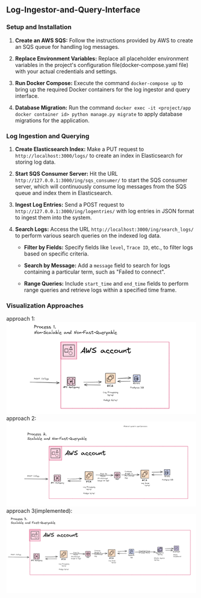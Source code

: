 ## Log-Ingestor-and-Query-Interface

### Setup and Installation

1. **Create an AWS SQS:** Follow the instructions provided by AWS to create an SQS queue for handling log messages.

2. **Replace Environment Variables:** Replace all placeholder environment variables in the project's configuration file(docker-compose.yaml file) with your actual credentials and settings.

3. **Run Docker Compose:** Execute the command `docker-compose up` to bring up the required Docker containers for the log ingestor and query interface.

4. **Database Migration:** Run the command `docker exec -it <project/app docker container id> python manage.py migrate` to apply database migrations for the application.

### Log Ingestion and Querying

1. **Create Elasticsearch Index:** Make a PUT request to `http://localhost:3000/logs/` to create an index in Elasticsearch for storing log data.

2. **Start SQS Consumer Server:** Hit the URL `http://127.0.0.1:3000/ing/sqs_consumer/` to start the SQS consumer server, which will continuously consume log messages from the SQS queue and index them in Elasticsearch.

3. **Ingest Log Entries:** Send a POST request to `http://127.0.0.1:3000/ing/logentries/` with log entries in JSON format to ingest them into the system.

4. **Search Logs:** Access the URL `http://localhost:3000/ing/search_logs/` to perform various search queries on the indexed log data.

   - **Filter by Fields:** Specify fields like `level`, `Trace ID`, etc., to filter logs based on specific criteria.

   - **Search by Message:** Add a `message` field to search for logs containing a particular term, such as "Failed to connect".

   - **Range Queries:** Include `start_time` and `end_time` fields to perform range queries and retrieve logs within a specified time frame.

### Visualization Approaches

approach 1: \
![Image Alt Text](https://github.com/vishal-s-patil/Log-Ingestor-and-Query-Interface/blob/main/process1.png?raw=true) 
approach 2: \
![Image Alt Text](https://github.com/vishal-s-patil/Log-Ingestor-and-Query-Interface/blob/main/process2.png?raw=true) 
approach 3(implemented): \
![Image Alt Text](https://github.com/vishal-s-patil/Log-Ingestor-and-Query-Interface/blob/main/process3.png?raw=true) 
